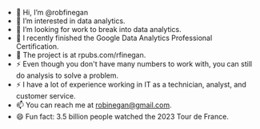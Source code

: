 - 👋 Hi, I’m @robfinegan
- 👀 I’m interested in data analytics.
- 👀 I’m looking for work to break into data analytics.
- 🌱 I recently finished the Google Data Analytics Professional Certification.
- 💞️ The project is at rpubs.com/rfinegan.
- ⚡ Even though you don't have many numbers to work with, you can still do analysis to solve a problem.
- ⚡ I have a lot of experience working in IT as a technician, analyst, and customer service.
- 📫 You can reach me at robinegan@gmail.com.
- 😄 Fun fact: 3.5 billion people watched the 2023 Tour de France.
<!---
robfinegan/robfinegan is a ✨ special ✨ repository because its `README.md` (this file) appears on your GitHub profile.
You can click the Preview link to take a look at your changes.
--->
